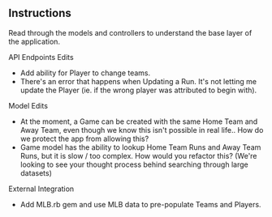 ## Instructions

Read through the models and controllers to understand the base layer of the application.

API Endpoints Edits

- Add ability for Player to change teams.
- There's an error that happens when Updating a Run. It's not letting me update the Player (ie. if the wrong player was attributed to begin with).

Model Edits

- At the moment, a Game can be created with the same Home Team and Away Team, even though we know this isn't possible in real life.. How do we protect the app from allowing this?
- Game model has the ability to lookup Home Team Runs and Away Team Runs, but it is slow / too complex. How would you refactor this? (We're looking to see your thought process behind searching through large datasets)

External Integration

- Add MLB.rb gem and use MLB data to pre-populate Teams and Players.